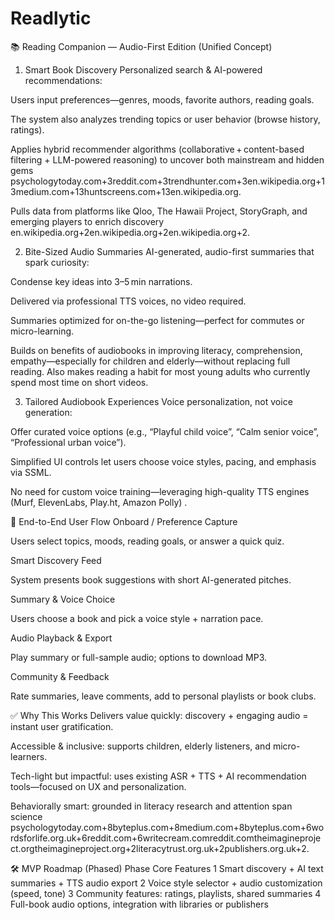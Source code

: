 # Readlytic
📚 Reading Companion — Audio-First Edition (Unified Concept)
1. Smart Book Discovery
Personalized search & AI-powered recommendations:


Users input preferences—genres, moods, favorite authors, reading goals.


The system also analyzes trending topics or user behavior (browse history, ratings).


Applies hybrid recommender algorithms (collaborative + content-based filtering + LLM-powered reasoning) to uncover both mainstream and hidden gems psychologytoday.com+3reddit.com+3trendhunter.com+3en.wikipedia.org+13medium.com+13huntscreens.com+13en.wikipedia.org.


Pulls data from platforms like Qloo, The Hawaii Project, StoryGraph, and emerging players to enrich discovery en.wikipedia.org+2en.wikipedia.org+2en.wikipedia.org+2.


2. Bite-Sized Audio Summaries
AI-generated, audio-first summaries that spark curiosity:


Condense key ideas into 3–5 min narrations.


Delivered via professional TTS voices, no video required.


Summaries optimized for on-the-go listening—perfect for commutes or micro-learning.


Builds on benefits of audiobooks in improving literacy, comprehension, empathy—especially for children and elderly—without replacing full reading. Also makes reading a habit for most young adults who currently spend most time on short videos.


3. Tailored Audiobook Experiences
Voice personalization, not voice generation:


Offer curated voice options (e.g., “Playful child voice”, “Calm senior voice”, “Professional urban voice”).


Simplified UI controls let users choose voice styles, pacing, and emphasis via SSML.


No need for custom voice training—leveraging high-quality TTS engines (Murf, ElevenLabs, Play.ht, Amazon Polly) .

🔁 End-to-End User Flow
Onboard / Preference Capture


Users select topics, moods, reading goals, or answer a quick quiz.


Smart Discovery Feed


System presents book suggestions with short AI-generated pitches.


Summary & Voice Choice


Users choose a book and pick a voice style + narration pace.


Audio Playback & Export


Play summary or full-sample audio; options to download MP3.


Community & Feedback


Rate summaries, leave comments, add to personal playlists or book clubs.



✅ Why This Works
Delivers value quickly: discovery + engaging audio = instant user gratification.


Accessible & inclusive: supports children, elderly listeners, and micro-learners.


Tech-light but impactful: uses existing ASR + TTS + AI recommendation tools—focused on UX and personalization.


Behaviorally smart: grounded in literacy research and attention span science psychologytoday.com+8byteplus.com+8medium.com+8byteplus.com+6wordsforlife.org.uk+6reddit.com+6writecream.comreddit.comtheimagineproject.orgtheimagineproject.org+2literacytrust.org.uk+2publishers.org.uk+2.



🛠️ MVP Roadmap (Phased)
Phase
Core Features
1
Smart discovery + AI text summaries + TTS audio export
2
Voice style selector + audio customization (speed, tone)
3
Community features: ratings, playlists, shared summaries
4
Full-book audio options, integration with libraries or publishers

